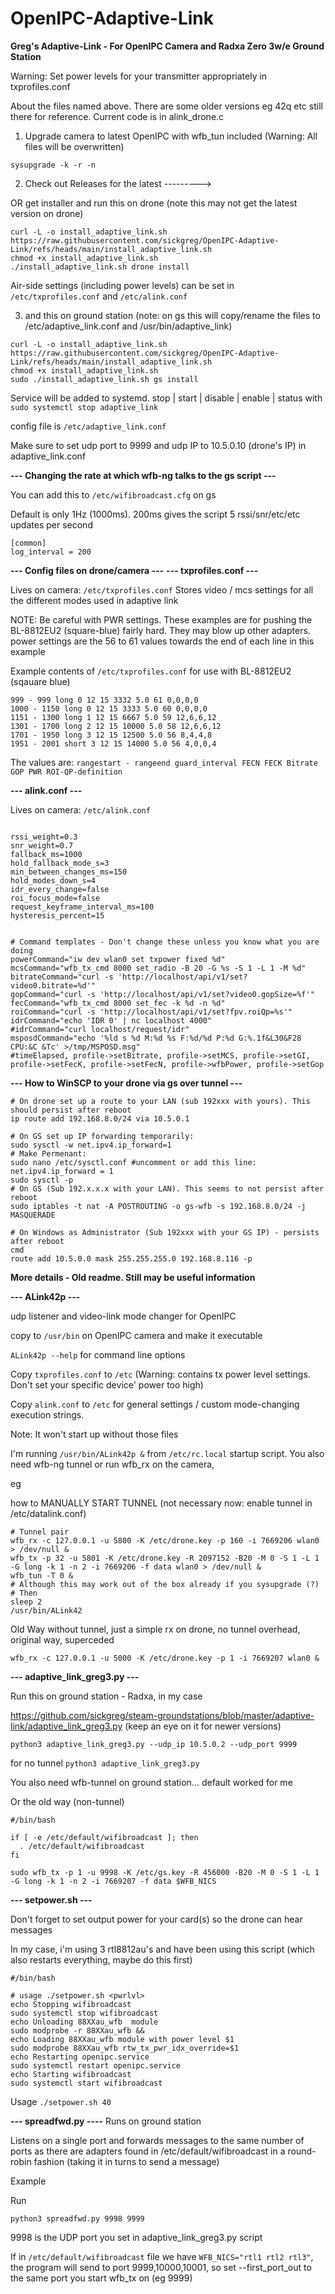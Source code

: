 # OpenIPC-Adaptive-Link
**Greg's Adaptive-Link - For OpenIPC Camera and Radxa Zero 3w/e Ground Station**

Warning: Set power levels for your transmitter appropriately in txprofiles.conf

About the files named above. There are some older versions eg 42q etc still there for reference. Current code is in alink_drone.c 

1. Upgrade camera to latest OpenIPC with wfb_tun included (Warning: All files will be overwritten)

`sysupgrade -k -r -n`

2. Check out Releases for the latest --------->

OR get installer and run this on drone (note this may not get the latest version on drone)

```
curl -L -o install_adaptive_link.sh https://raw.githubusercontent.com/sickgreg/OpenIPC-Adaptive-Link/refs/heads/main/install_adaptive_link.sh
chmod +x install_adaptive_link.sh
./install_adaptive_link.sh drone install
```
Air-side settings (including power levels) can be set in `/etc/txprofiles.conf` and `/etc/alink.conf`

3. and this on ground station (note: on gs this will copy/rename the files to /etc/adaptive_link.conf and /usr/bin/adaptive_link)


```
curl -L -o install_adaptive_link.sh https://raw.githubusercontent.com/sickgreg/OpenIPC-Adaptive-Link/refs/heads/main/install_adaptive_link.sh
chmod +x install_adaptive_link.sh
sudo ./install_adaptive_link.sh gs install
```

Service will be added to systemd.  stop | start | disable | enable | status with `sudo systemctl stop adaptive_link`

config file is `/etc/adaptive_link.conf`

Make sure to set udp port to 9999 and udp IP to 10.5.0.10 (drone's IP) in adaptive_link.conf



**--- Changing the rate at which wfb-ng talks to the gs script ---**

You can add this to  `/etc/wifibroadcast.cfg` on gs

Default is only 1Hz (1000ms).  200ms gives the script 5 rssi/snr/etc/etc updates per second
```
[common]
log_interval = 200
```
**--- Config files on drone/camera ---**
**--- txprofiles.conf ---**

Lives on camera: `/etc/txprofiles.conf`
Stores video / mcs settings for all the different modes used in adaptive link

NOTE: Be careful with PWR settings.  These examples are for pushing the BL-8812EU2 (square-blue) fairly hard.  They may blow up other adapters. power settings are the 56 to 61 values towards the end of each line in this example

Example contents of `/etc/txprofiles.conf` for use with BL-8812EU2 (sqauare blue)


```
999 - 999 long 0 12 15 3332 5.0 61 0,0,0,0
1000 - 1150 long 0 12 15 3333 5.0 60 0,0,0,0
1151 - 1300 long 1 12 15 6667 5.0 59 12,6,6,12
1301 - 1700 long 2 12 15 10000 5.0 58 12,6,6,12
1701 - 1950 long 3 12 15 12500 5.0 56 8,4,4,8
1951 - 2001 short 3 12 15 14000 5.0 56 4,0,0,4
```

The values are: `rangestart - rangeend guard_interval FECN FECK Bitrate GOP PWR ROI-QP-definition`


**--- alink.conf ---**

Lives on camera: `/etc/alink.conf`

```

rssi_weight=0.3
snr_weight=0.7
fallback_ms=1000
hold_fallback_mode_s=3
min_between_changes_ms=150
hold_modes_down_s=4
idr_every_change=false
roi_focus_mode=false
request_keyframe_interval_ms=100
hysteresis_percent=15


# Command templates - Don't change these unless you know what you are doing
powerCommand="iw dev wlan0 set txpower fixed %d"
mcsCommand="wfb_tx_cmd 8000 set_radio -B 20 -G %s -S 1 -L 1 -M %d"
bitrateCommand="curl -s 'http://localhost/api/v1/set?video0.bitrate=%d'"
gopCommand="curl -s 'http://localhost/api/v1/set?video0.gopSize=%f'"
fecCommand="wfb_tx_cmd 8000 set_fec -k %d -n %d"
roiCommand="curl -s 'http://localhost/api/v1/set?fpv.roiQp=%s'"
idrCommand="echo 'IDR 0' | nc localhost 4000"
#idrCommand="curl localhost/request/idr"
msposdCommand="echo '%ld s %d M:%d %s F:%d/%d P:%d G:%.1f&L30&F28 CPU:&C &Tc' >/tmp/MSPOSD.msg"
#timeElapsed, profile->setBitrate, profile->setMCS, profile->setGI, profile->setFecK, profile->setFecN, profile->wfbPower, profile->setGop
```


**--- How to WinSCP to your drone via gs over tunnel ---**

```
# On drone set up a route to your LAN (sub 192xxx with yours). This should persist after reboot
ip route add 192.168.8.0/24 via 10.5.0.1

# On GS set up IP forwarding temporarily:
sudo sysctl -w net.ipv4.ip_forward=1
# Make Permenant:
sudo nano /etc/sysctl.conf #uncomment or add this line: 
net.ipv4.ip_forward = 1
sudo sysctl -p
# On GS (Sub 192.x.x.x with your LAN). This seems to not persist after reboot
sudo iptables -t nat -A POSTROUTING -o gs-wfb -s 192.168.8.0/24 -j MASQUERADE

# On Windows as Administrator (Sub 192xxx with your GS IP) - persists after reboot
cmd
route add 10.5.0.0 mask 255.255.255.0 192.168.8.116 -p
```


**More details - Old readme. Still may be useful information**

**--- ALink42p ---**

udp listener and video-link mode changer for OpenIPC


copy to `/usr/bin` on OpenIPC camera and make it executable

`ALink42p --help` for command line options

Copy `txprofiles.conf` to `/etc` (Warning: contains tx power level settings.  Don't set your specific device' power too high)

Copy `alink.conf` to `/etc` for general settings / custom mode-changing execution strings.

Note: It won't start up without those files

I'm running `/usr/bin/ALink42p &` from `/etc/rc.local` startup script. You also need wfb-ng tunnel or run wfb_rx on the camera,

eg

how to MANUALLY START TUNNEL (not necessary now:  enable tunnel in /etc/datalink.conf)
```
# Tunnel pair
wfb_rx -c 127.0.0.1 -u 5800 -K /etc/drone.key -p 160 -i 7669206 wlan0 > /dev/null &
wfb_tx -p 32 -u 5801 -K /etc/drone.key -R 2097152 -B20 -M 0 -S 1 -L 1 -G long -k 1 -n 2 -i 7669206 -f data wlan0 > /dev/null &
wfb_tun -T 0 &
# Although this may work out of the box already if you sysupgrade (?)
# Then
sleep 2
/usr/bin/ALink42
```

Old Way without tunnel, just a simple rx on drone, no tunnel overhead, original way, superceded

`wfb_rx -c 127.0.0.1 -u 5000 -K /etc/drone.key -p 1 -i 7669207 wlan0 &`


**--- adaptive_link_greg3.py ---**

Run this on ground station - Radxa, in  my case

https://github.com/sickgreg/steam-groundstations/blob/master/adaptive-link/adaptive_link_greg3.py (keep an eye on it for newer versions)

`python3 adaptive_link_greg3.py --udp_ip 10.5.0.2 --udp_port 9999`

for no tunnel
`python3 adaptive_link_greg3.py`

You also need wfb-tunnel on ground station... default worked for me

Or the old way (non-tunnel)
```
#/bin/bash

if [ -e /etc/default/wifibroadcast ]; then
  . /etc/default/wifibroadcast
fi

sudo wfb_tx -p 1 -u 9998 -K /etc/gs.key -R 456000 -B20 -M 0 -S 1 -L 1 -G long -k 1 -n 2 -i 7669207 -f data $WFB_NICS
```

**--- setpower.sh ---**

Don't forget to set output power for your card(s) so the drone can hear messages

In my case, i'm using 3 rtl8812au's and have been using this script (which also restarts everything, maybe do this first)

```
#/bin/bash

# usage ./setpower.sh <pwrlvl>
echo Stopping wifibroadcast
sudo systemctl stop wifibroadcast
echo Unloading 88XXau_wfb  module
sudo modprobe -r 88XXau_wfb &&
echo Loading 88XXau_wfb module with power level $1
sudo modprobe 88XXau_wfb rtw_tx_pwr_idx_override=$1
echo Restarting openipc.service
sudo systemctl restart openipc.service
echo Starting wifibroadcast
sudo systemctl start wifibroadcast
```

Usage
`./setpower.sh 40`

**--- spreadfwd.py ----**
Runs on ground station

Listens on a single port and forwards messages to the same number of ports as there are adapters found in /etc/default/wifibroadcast in a round-robin fashion (taking it in turns to send a message)

Example

Run

`python3 spreadfwd.py 9998 9999`

 9998 is the UDP port you set in adaptive_link_greg3.py script
 
  If in `/etc/default/wifibroadcast` file we have `WFB_NICS="rtl1 rtl2 rtl3"`, the program will send to port 9999,10000,10001, so set --first_port_out to the same port you start wfb_tx on (eg 9999)
  


